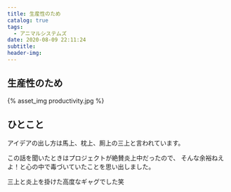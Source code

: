 ```yaml
---
title: 生産性のため
catalog: true
tags:
  - アニマルシステムズ
date: 2020-08-09 22:11:24
subtitle:
header-img:
---
```



## 生産性のため

{% asset_img productivity.jpg %}

## ひとこと
アイデアの出し方は馬上、枕上、厠上の三上と言われています。

この話を聞いたときはプロジェクトが絶賛炎上中だったので、
そんな余裕ねえよ！と心の中で毒づいていたことを思い出しました。

三上と炎上を掛けた高度なギャグでした笑


